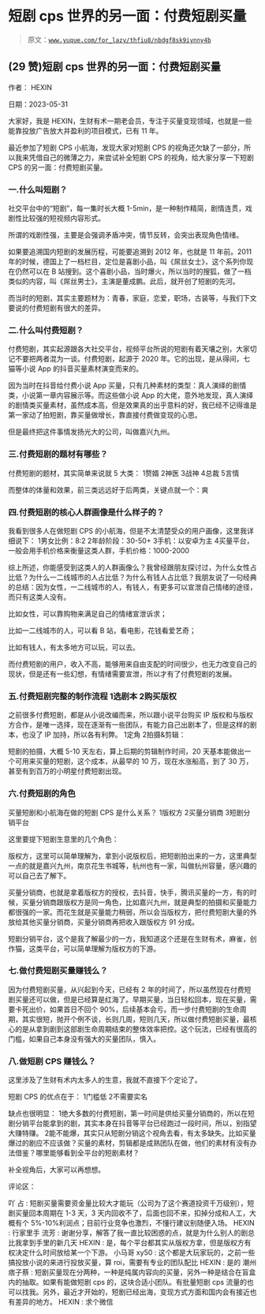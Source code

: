 # 短剧 cps 世界的另一面：付费短剧买量

> 原文：[`www.yuque.com/for_lazy/thfiu8/nbdgf8sk9iynny4b`](https://www.yuque.com/for_lazy/thfiu8/nbdgf8sk9iynny4b)



## (29 赞)短剧 cps 世界的另一面：付费短剧买量 

作者： HEXIN 

日期：2023-05-31 

大家好，我是 HEXIN，生财有术一期老会员，专注于买量变现领域，也就是一些能靠投放广告放大并盈利的项目模式，已有 11 年。 

最近参加了短剧 CPS 小航海，发现大家对短剧 CPS 的视角还欠缺了一部分，所以我来凭借自己的微薄之力，来尝试补全短剧 CPS 的视角，给大家分享一下短剧 CPS 的另一面：付费短剧买量。 

### 一.什么叫短剧？ 

社交平台中的“短剧”，每一集时长大概 1-5min，是一种制作精简，剧情连贯，戏剧性比较强的短视频内容形式。 

所谓的戏剧性强，主要是会强调矛盾冲突，情节反转，会突出表现角色情绪。 

如果要追溯国内短剧的发展历程，可能要追溯到 2012 年，也就是 11 年前。2011 年的时候，德国上了一档栏目，定位是喜剧小品，叫《屌丝女士》，这个系列你现在仍然可以在 B 站搜到。这个喜剧小品，当时爆火，所以当时的搜狐，做了一档类似的内容，叫《屌丝男士》，主演是董成鹏。此后，就开创了短剧的先河。 

而当时的短剧，其实主要题材为：青春，家庭，恋爱，职场，古装等，与我们下文要说的付费短剧有很大的差异。 

### 二.什么叫付费短剧？ 

付费短剧，其实起源跟各大社交平台，视频平台所说的短剧有着天壤之别，大家切记不要把两者混为一谈。付费短剧，起源于 2020 年。它的出现，是从得间，七猫等小说 App 的抖音买量素材演变而来的。 

因为当时在抖音给付费小说 App 买量，只有几种素材的类型：真人演绎的剧情类，小说第一章内容展示等。而这些做小说 App 的大佬，意外地发现，真人演绎的剧情类买量素材，虽然成本高，但是效果真的出乎意料的好，我已经不记得谁是第一家动了拍短剧，靠买量做增长，靠直接付费做变现的心思。 

但是最终把这件事情发扬光大的公司，叫做嘉兴九州。 

### 三.付费短剧的题材有哪些？ 

付费短剧的题材，其实简单来说就 5 大类： <ne-oli index-type="0"><ne-oli-i>1</ne-oli-i><ne-oli-c class="ne-oli-content" id="uc9dceb85" data-lake-id="uc9dceb85">赘婿</ne-oli-c></ne-oli> <ne-oli index-type="0"><ne-oli-i>2</ne-oli-i><ne-oli-c class="ne-oli-content" id="u74742ff5" data-lake-id="u74742ff5">神医</ne-oli-c></ne-oli> <ne-oli index-type="0"><ne-oli-i>3</ne-oli-i><ne-oli-c class="ne-oli-content" id="u278ec648" data-lake-id="u278ec648">战神</ne-oli-c></ne-oli> <ne-oli index-type="0"><ne-oli-i>4</ne-oli-i><ne-oli-c class="ne-oli-content" id="ud7390f45" data-lake-id="ud7390f45">总裁</ne-oli-c></ne-oli> <ne-oli index-type="0"><ne-oli-i>5</ne-oli-i><ne-oli-c class="ne-oli-content" id="u610dd52b" data-lake-id="u610dd52b">言情</ne-oli-c></ne-oli> 

而整体的体量和效果，前三类远远好于后两类，关键点就一个：爽 

### 四.付费短剧的核心人群画像是什么样子的？ 

我看到很多人在做短剧 CPS 的小航海，但是不太清楚受众的用户画像，这里我详细说下： <ne-oli index-type="0"><ne-oli-i>1</ne-oli-i><ne-oli-c class="ne-oli-content" id="uf1e97c8b" data-lake-id="uf1e97c8b">男女比例：8:2</ne-oli-c></ne-oli> <ne-oli index-type="0"><ne-oli-i>2</ne-oli-i><ne-oli-c class="ne-oli-content" id="ua7d3dfd4" data-lake-id="ua7d3dfd4">年龄阶段：30-50+</ne-oli-c></ne-oli> <ne-oli index-type="0"><ne-oli-i>3</ne-oli-i><ne-oli-c class="ne-oli-content" id="uf800d788" data-lake-id="uf800d788">手机：以安卓为主</ne-oli-c></ne-oli> <ne-oli index-type="0"><ne-oli-i>4</ne-oli-i><ne-oli-c class="ne-oli-content" id="ud2021607" data-lake-id="ud2021607">买量平台，一般会用手机价格来衡量这类人群，手机价格：1000-2000</ne-oli-c></ne-oli> 

综上所述，你能感受到这类人的人群画像么？我曾经跟朋友探讨过，为什么女性占比低？为什么一二线城市的人占比低？为什么有钱人占比低？我朋友说了一句经典的总结：因为女性，一二线城市的人，有钱人，有更多可以宣泄自己情绪的途径，而只有这类人没有。 

比如女性，可以靠购物来满足自己的情绪宣泄诉求； 

比如一二线城市的人，可以看 B 站，看电影，花钱看爱艺奇； 

比如有钱人，有太多地方可以玩，可以去。 

而付费短剧的用户，收入不高，能够用来自由支配的时间很少，也无力改变自己的现状，但是还有一些幻想，有情绪需要宣泄，所以才有了付费短剧的发展。 

### 五.付费短剧完整的制作流程 <ne-oli index-type="0"><ne-oli-i>1</ne-oli-i><ne-oli-c class="ne-oli-content" id="u260480be" data-lake-id="u260480be">选剧本</ne-oli-c></ne-oli> <ne-oli index-type="0"><ne-oli-i>2</ne-oli-i><ne-oli-c class="ne-oli-content" id="u64511ca2" data-lake-id="u64511ca2">购买版权</ne-oli-c></ne-oli> 

之前很多付费短剧，都是从小说改编而来，所以跟小说平台购买 IP 版权和与版权方合作，是唯一选择，现在逐渐有一些团队，有能力自己出剧本了，但是这样的剧本，也没了 IP 加持，所以各有利弊。 <ne-oli index-type="0"><ne-oli-i>1</ne-oli-i><ne-oli-c class="ne-oli-content" id="u39f11fc8" data-lake-id="u39f11fc8">定角</ne-oli-c></ne-oli> <ne-oli index-type="0"><ne-oli-i>2</ne-oli-i><ne-oli-c class="ne-oli-content" id="ub89881b0" data-lake-id="ub89881b0">拍摄&剪辑：</ne-oli-c></ne-oli> 

短剧的拍摄，大概 5-10 天左右，算上后期的剪辑制作时间，20 天基本能做出一个可用来买量的短剧，这个成本，从最早的 10 万，现在水涨船高，到了 30 万，甚至有到百万的小明星付费短剧出现。 

### 六.付费短剧的角色 

买量短剧和小航海在做的短剧 CPS 是什么关系？ <ne-oli index-type="0"><ne-oli-i>1</ne-oli-i><ne-oli-c class="ne-oli-content" id="u305101dd" data-lake-id="u305101dd">版权方</ne-oli-c></ne-oli> <ne-oli index-type="0"><ne-oli-i>2</ne-oli-i><ne-oli-c class="ne-oli-content" id="u6260f9e0" data-lake-id="u6260f9e0">买量分销商</ne-oli-c></ne-oli> <ne-oli index-type="0"><ne-oli-i>3</ne-oli-i><ne-oli-c class="ne-oli-content" id="u098a1d95" data-lake-id="u098a1d95">短剧分销平台</ne-oli-c></ne-oli> 

这里要提下短剧生意里的几个角色： 

版权方，这里可以简单理解为，拿到小说版权后，把短剧拍出来的一方，这里典型一点的就是嘉兴九州，南京花生书城等，杭州也有一家，叫做杭州容量，感兴趣的可以自己去了解下。 

买量分销商，也就是拿着版权方的授权，去抖音，快手，腾讯买量的一方，有的时候，买量分销商跟版权方是同一角色，比如嘉兴九州，就是典型的拍摄和买量能力都很强的一家。而花生就是买量能力稍弱，所以会当版权方，把付费短剧大量的外放给其他买量分销商，买量分销商再把收入跟版权方 91 分成。 

短剧分销平台，这个是我了解最少的一方，我知道这个还是在生财有术，麻雀，创作猫，这类平台，可以简单理解为版权方的下游。 

### 七.做付费短剧买量赚钱么？ 

因为付费短剧买量，从兴起到今天，已经有 2 年的时间了，所以虽然现在付费短剧买量还可以做，但是已经算是红海了。早期买量，当日轻松回本，现在买量，需要卡死出价，如果首日不回个 90%，后续基本会亏。而一步付费短剧的生命周期，其实很短，抛开个例不谈，长则几周，短则几天，所以做付费短剧买量，最核心的是从拿到剧到这部剧生命周期结束的整体效率把控。这个玩法，已经有很高的门槛，如果自己本身没有强大的买量团队，慎入。 

### 八.做短剧 CPS 赚钱么？ 

这里涉及了生财有术内太多人的生意，我就不直接下个定论了。 

短剧 CPS 的优点在于： <ne-oli index-type="0"><ne-oli-i>1</ne-oli-i><ne-oli-c class="ne-oli-content" id="uc9d04407" data-lake-id="uc9d04407">门槛低</ne-oli-c></ne-oli> <ne-oli index-type="0"><ne-oli-i>2</ne-oli-i><ne-oli-c class="ne-oli-content" id="ud52ac7cd" data-lake-id="ud52ac7cd">不需要实名</ne-oli-c></ne-oli> 

缺点也很明显： <ne-oli index-type="0"><ne-oli-i>1</ne-oli-i><ne-oli-c class="ne-oli-content" id="u93def3e8" data-lake-id="u93def3e8">绝大多数的付费短剧，第一时间是供给买量分销商的，所以在短剧分销平台能拿到的剧，其实本身在抖音等平台已经跑过一段时间，所以，别指望大赚特赚。</ne-oli-c></ne-oli> <ne-oli index-type="0"><ne-oli-i>2</ne-oli-i><ne-oli-c class="ne-oli-content" id="uf1f2f86e" data-lake-id="uf1f2f86e">能不能爆，其实只从短剧分销这个视角去看，有太多缺失。比如买量爆过的剧应不应该做？买量的素材，剪辑都是成熟团队在做，他们的素材有没有办法借鉴？哪里能够看到全平台的短剧素材？</ne-oli-c></ne-oli> 

补全视角后，大家可以再想想。 

评论区： 

吖 占 : 短剧买量需要资金量比较大才能玩（公司为了这个赛道投资千万级别），短剧买量回本周期在 1-3 天，3 天内回收不了，后面也回不来，扣掉分成和人工，大概有个 5%-10%利润点；目前行业竞争也激烈，不懂行建议别随便入场。 HEXIN : 行家里手 流芳 : 谢谢分享，解答了我一直比较困惑的点，就是为什么别人的剧总比我拿到手里的新几天 HEXIN : 是，每个平台都其实从版权方拿，但是版权方有权决定什么时间放给某一个下游。 小马哥 xy50 : 这个都是大玩家玩的，之前一些搞投放小说的来进行投放买量，算 roi，需要有专业的团队配比 HEXIN : 是的 潮州痞子蔡 : 短剧买量现在分两种，一种是纯属内容向的买量，另外一种是结合在盲盒内的抽取。如果有能做短剧 cps 的，这块合适小团队。有批量短剧 cps 流量的也可以找我。另外，最近才开始的，短剧已经出海，变现方式方面和国内会有接近也有差异的地方。 HEXIN : 求个微信
